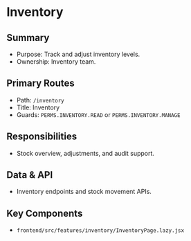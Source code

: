# Inventory

## Summary
- Purpose: Track and adjust inventory levels.
- Ownership: Inventory team.

## Primary Routes
- Path: `/inventory`
- Title: Inventory
- Guards: `PERMS.INVENTORY.READ` or `PERMS.INVENTORY.MANAGE`

## Responsibilities
- Stock overview, adjustments, and audit support.

## Data & API
- Inventory endpoints and stock movement APIs.

## Key Components
- `frontend/src/features/inventory/InventoryPage.lazy.jsx`

